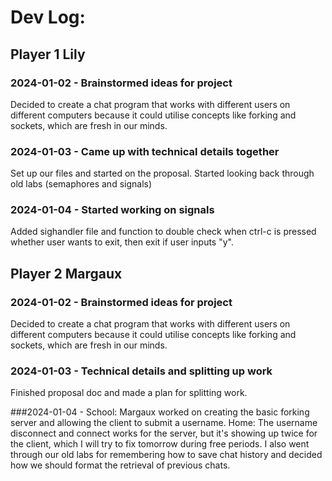 # Dev Log:

## Player 1 Lily

### 2024-01-02 - Brainstormed ideas for project
Decided to create a chat program that works with different users on different computers because it could utilise concepts like forking and sockets, which are fresh in our minds.

### 2024-01-03 - Came up with technical details together
Set up our files and started on the proposal. Started looking back through old labs (semaphores and signals)

### 2024-01-04 - Started working on signals
Added sighandler file and function to double check when ctrl-c is pressed whether user wants to exit, then exit if user inputs "y".


## Player 2 Margaux

### 2024-01-02 - Brainstormed ideas for project
Decided to create a chat program that works with different users on different computers because it could utilise concepts like forking and sockets, which are fresh in our minds.

### 2024-01-03 - Technical details and splitting up work
Finished proposal doc and made a plan for splitting work.

###2024-01-04 - School: Margaux worked on creating the basic forking server and allowing the client to submit a username. 
    Home: The username disconnect and connect works for the server, but it's showing up twice for the client, which I will try to fix tomorrow during free periods. I also went through our old labs for remembering how to save chat history and decided how we should format the retrieval of previous chats. 
